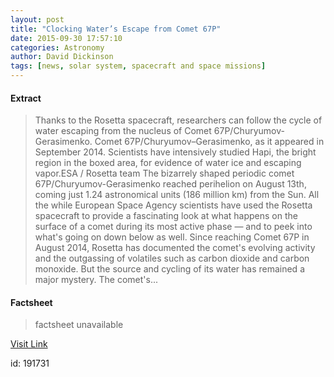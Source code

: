 ```yaml
---
layout: post
title: "Clocking Water’s Escape from Comet 67P"
date: 2015-09-30 17:57:10
categories: Astronomy
author: David Dickinson
tags: [news, solar system, spacecraft and space missions]
---
```



#### Extract
>Thanks to the Rosetta spacecraft, researchers can follow the cycle of water escaping from the nucleus of Comet 67P/Churyumov-Gerasimenko. Comet 67P/Churyumov–Gerasimenko, as it appeared in September 2014. Scientists have intensively studied Hapi, the bright region in the boxed area, for evidence of water ice and escaping vapor.ESA / Rosetta team The bizarrely shaped periodic comet 67P/Churyumov-Gerasimenko reached perihelion on August 13th, coming just 1.24 astronomical units (186 million km) from the Sun. All the while European Space Agency scientists have used the Rosetta spacecraft to provide a fascinating look at what happens on the surface of a comet during its most active phase — and to peek into what's going on down below as well. Since reaching Comet 67P in August 2014, Rosetta has documented the comet's evolving activity and the outgassing of volatiles such as carbon dioxide and carbon monoxide. But the source and cycling of its water has remained a major mystery. The comet's...

#### Factsheet
>factsheet unavailable

[Visit Link](http://www.skyandtelescope.com/astronomy-news/rosetta-water-escaping-from-comet-67p-093020155/)

id:  191731
